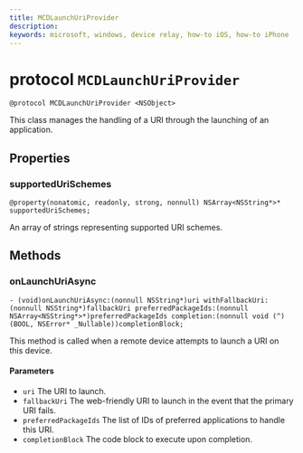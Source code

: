 ```yaml
---
title: MCDLaunchUriProvider
description: 
keywords: microsoft, windows, device relay, how-to iOS, how-to iPhone 
---
```


# protocol `MCDLaunchUriProvider`

```
@protocol MCDLaunchUriProvider <NSObject>
```

This class manages the handling of a URI through the launching of an application.

## Properties 
### supportedUriSchemes
`@property(nonatomic, readonly, strong, nonnull) NSArray<NSString*>* supportedUriSchemes;`

An array of strings representing supported URI schemes.

## Methods

### onLaunchUriAsync
`- (void)onLaunchUriAsync:(nonnull NSString*)uri
         withFallbackUri:(nonnull NSString*)fallbackUri
         preferredPackageIds:(nonnull NSArray<NSString*>*)preferredPackageIds
              completion:(nonnull void (^)(BOOL, NSError* _Nullable))completionBlock;`

This method is called when a remote device attempts to launch a URI on this device.

#### Parameters 
* `uri` The URI to launch.
* `fallbackUri` The web-friendly URI to launch in the event that the primary URI fails.
* `preferredPackageIds` The list of IDs of preferred applications to handle this URI.
* `completionBlock` The code block to execute upon completion.